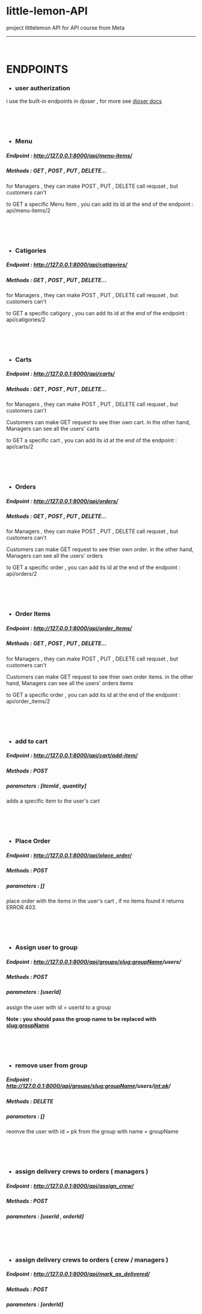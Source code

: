 # little-lemon-API
project littlelemon API for API course from Meta


<hr>
<br>

# ENDPOINTS

- ### user autherization
i use the built-in endpoints in djoser , for more see [djoser docs](https://djoser.readthedocs.io/en/latest/)


<br> <br> <br>


- ### Menu

##### Endpoint : http://127.0.0.1:8000/api/menu-items/

##### Methods : GET , POST , PUT , DELETE...

for Managers , they can make POST , PUT , DELETE call requset , but customers can't

to GET a specific Menu Item , you can add its id at the end of the endpoint : api/menu-items/2

<br> <br> <br>

- ### Catigories

##### Endpoint : http://127.0.0.1:8000/api/catigories/

##### Methods : GET , POST , PUT , DELETE...

for Managers , they can make POST , PUT , DELETE call requset , but customers can't

to GET a specific catigory , you can add its id at the end of the endpoint : api/catigories/2

<br> <br> <br>

- ### Carts

##### Endpoint : http://127.0.0.1:8000/api/carts/

##### Methods : GET , POST , PUT , DELETE...

for Managers , they can make POST , PUT , DELETE call requset , but customers can't

Customers can make GET request to see thier own cart. in the other hand, Managers can see all the users' carts

to GET a specific cart , you can add its id at the end of the endpoint : api/carts/2

<br> <br> <br>

- ### Orders

##### Endpoint : http://127.0.0.1:8000/api/orders/

##### Methods : GET , POST , PUT , DELETE...

for Managers , they can make POST , PUT , DELETE call requset , but customers can't

Customers can make GET request to see thier own order. in the other hand, Managers can see all the users' orders

to GET a specific order , you can add its id at the end of the endpoint : api/orders/2

<br> <br> <br>

- ### Order Items

##### Endpoint : http://127.0.0.1:8000/api/order_items/

##### Methods : GET , POST , PUT , DELETE...

for Managers , they can make POST , PUT , DELETE call requset , but customers can't

Customers can make GET request to see thier own order items. in the other hand, Managers can see all the users' orders items

to GET a specific order , you can add its id at the end of the endpoint : api/order_items/2


<br> <br> <br>


- ### add to cart

##### Endpoint : http://127.0.0.1:8000/api/cart/add-item/

##### Methods : POST

##### parameters : [itemId , quantity]

adds a specific item to the user's cart

<br> <br> <br>


- ### Place Order

##### Endpoint : http://127.0.0.1:8000/api/place_order/

##### Methods : POST

##### parameters : []

place order with the items in the user's cart , if no items found it returns ERROR 403.


<br> <br> <br>


- ### Assign user to group

##### Endpoint : http://127.0.0.1:8000/api/groups/<slug:groupName>/users/

##### Methods : POST

##### parameters : [userId]

assign the user with id = userId to a group

**Note : you should pass the group name to be replaced with <slug:groupName>**

<br> <br> <br>


- ### remove user from group

##### Endpoint : http://127.0.0.1:8000/api/groups/<slug:groupName>/users/<int:pk>/

##### Methods : DELETE

##### parameters : []

reomve the user with id = pk from the group with name = groupName



<br> <br> <br>


- ### assign delivery crews to orders ( managers )

##### Endpoint : http://127.0.0.1:8000/api/assign_crew/

##### Methods : POST

##### parameters : [userId , orderId]


<br> <br> <br>


- ### assign delivery crews to orders ( crew / managers )

##### Endpoint : http://127.0.0.1:8000/api/mark_as_delivered/

##### Methods : POST

##### parameters : [orderId]
